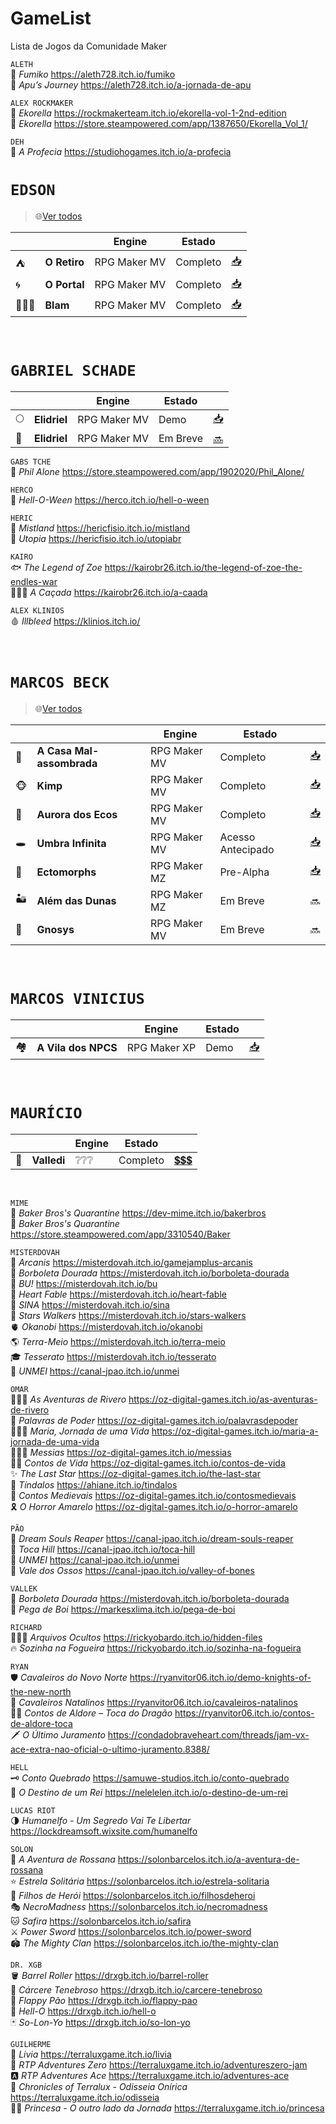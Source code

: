 # GameList
 Lista de Jogos da Comunidade Maker

`ALETH` <br>
🍬 *Fumiko* https://aleth728.itch.io/fumiko <br>
🐇 *Apu’s Journey* https://aleth728.itch.io/a-jornada-de-apu

`ALEX ROCKMAKER` <br>
🍊 *Ekorella* https://rockmakerteam.itch.io/ekorella-vol-1-2nd-edition <br>
🛒 *Ekorella* https://store.steampowered.com/app/1387650/Ekorella_Vol_1/

`DEH` <br>
🔮 *A Profecia* https://studiohogames.itch.io/a-profecia

# `EDSON`
> 🌐[Ver todos](https://sinhoed.itch.io/)

|||Engine|Estado||
|-|-|-|-|-|
|⛺|**O Retiro**|RPG Maker MV|Completo|[📥](https://esinho.itch.io/o-retiro-nova-verso)|
|🌀|**O Portal**|RPG Maker MV|Completo|[📥](https://sinhoed.itch.io/o-portal)|
|🧙🏼‍♀️|**Blam**|RPG Maker MV|Completo|[📥](https://edsinho.itch.io/blam)|

<br>

# `GABRIEL SCHADE`

|||Engine|Estado||
|-|-|-|-|-|
|🌕|**Elidriel**|RPG Maker MV|Demo|[📥](https://gabrielschade.itch.io/elidriel)|
|🛒|**Elidriel**|RPG Maker MV|Em Breve|[🔜](https://store.steampowered.com/app/2437550/Elidriel/)|

`GABS TCHE` <br>
🛒 *Phil Alone* https://store.steampowered.com/app/1902020/Phil_Alone/

`HERCO` <br>
🎃 *Hell-O-Ween* https://herco.itch.io/hell-o-ween

`HERIC` <br>
🧪 *Mistland* https://hericfisio.itch.io/mistland <br>
📱 *Utopia* https://hericfisio.itch.io/utopiabr

`KAIRO` <br>
🐟 *The Legend of Zoe* https://kairobr26.itch.io/the-legend-of-zoe-the-endles-war <br>
🧛🏻‍♂️ *A Caçada* https://kairobr26.itch.io/a-caada

`ALEX KLINIOS` <br>
🩸 *Illbleed* https://klinios.itch.io/

<br>

# `MARCOS BECK`
> 🌐[Ver todos](https://marcosbeck.itch.io/)

|||Engine|Estado||
|-|-|-|-|-|
|🏫|**A Casa Mal-assombrada**|RPG Maker MV|Completo|[📥](https://marcosbeck.itch.io/a-casa-mal-assombrada)|
|🐵|**Kimp**|RPG Maker MV|Completo|[📥](https://marcosbeck.itch.io/kimp)|
|💫|**Aurora dos Ecos**|RPG Maker MV|Completo|[📥](https://marcosbeck.itch.io/aurora-dos-ecos)|
|🕳️|**Umbra Infinita**|RPG Maker MV|Acesso Antecipado|[📥](https://marcosbeck.itch.io/umbra-infinita)|
|🐀|**Ectomorphs**|RPG Maker MZ|Pre-Alpha|[📥](https://marcosbeck.itch.io/ectomorphs)|
|🏜️|**Além das Dunas**|RPG Maker MZ|Em Breve|🔜|
|🔎|**Gnosys**|RPG Maker MV|Em Breve|🔜|

<br>

# `MARCOS VINICIUS`
|||Engine|Estado||
|-|-|-|-|-|
|🏘️|**A Vila dos NPCS**|RPG Maker XP|Demo|[📥](https://condadobraveheart.com/threads/a-vila-dos-npcs-rpg-maker-xp.4201/)

<br>

# `MAURÍCIO`
|||Engine|Estado||
|-|-|-|-|-|
|🛒|**Valledi**|❔❔❔|Completo|[💲💲💲](https://store.steampowered.com/app/2151490/Valledi/)|

<br>

`MIME`  <br>
🎈 *Baker Bros's Quarantine* https://dev-mime.itch.io/bakerbros <br>
🛒 *Baker Bros's Quarantine* https://store.steampowered.com/app/3310540/Baker

`MISTERDOVAH`  <br>
🏢 *Arcanis* https://misterdovah.itch.io/gamejamplus-arcanis <br>
🦋 *Borboleta Dourada* https://misterdovah.itch.io/borboleta-dourada <br>
👻 *BU!* https://misterdovah.itch.io/bu <br>
🏰 *Heart Fable* https://misterdovah.itch.io/heart-fable <br>
👺 *SINA* https://misterdovah.itch.io/sina <br>
🌟 *Stars Walkers* https://misterdovah.itch.io/stars-walkers <br>
🫀 *Okanobi* https://misterdovah.itch.io/okanobi <br>
🌎 *Terra-Meio* https://misterdovah.itch.io/terra-meio <br>
🎓 *Tesserato* https://misterdovah.itch.io/tesserato <br>
🧩 *UNMEI* https://canal-jpao.itch.io/unmei

`OMAR` <br>
👨🏼‍🦳 *As Aventuras de Rivero* https://oz-digital-games.itch.io/as-aventuras-de-rivero <br>
👑 *Palavras de Poder* https://oz-digital-games.itch.io/palavrasdepoder <br>
🙍🏽‍♀️ *Maria, Jornada de uma Vida* https://oz-digital-games.itch.io/maria-a-jornada-de-uma-vida <br>
🧖🏻‍♂️ *Messias* https://oz-digital-games.itch.io/messias <br>
👶🏻 *Contos de Vida* https://oz-digital-games.itch.io/contos-de-vida <br>
✨ *The Last Star* https://oz-digital-games.itch.io/the-last-star <br>
🐺 *Tíndalos* https://ahiane.itch.io/tindalos <br>
🐎 *Contos Medievais* https://oz-digital-games.itch.io/contosmedievais <br>
🎗 *O Horror Amarelo* https://oz-digital-games.itch.io/o-horror-amarelo

`PÃO` <br>
🔪 *Dream Souls Reaper* https://canal-jpao.itch.io/dream-souls-reaper <br>
👹 *Toca Hill* https://canal-jpao.itch.io/toca-hill <br>
🧩 *UNMEI* https://canal-jpao.itch.io/unmei <br>
🦴 *Vale dos Ossos* https://canal-jpao.itch.io/valley-of-bones

`VALLEK` <br>
🦋 *Borboleta Dourada* https://misterdovah.itch.io/borboleta-dourada <br>
🐂 *Pega de Boi* https://markesxlima.itch.io/pega-de-boi

`RICHARD` <br>
👨🏻‍✈ *Arquivos Ocultos* https://rickyobardo.itch.io/hidden-files <br>
🔥 *Sozinha na Fogueira* https://rickyobardo.itch.io/sozinha-na-fogueira

`RYAN` <br>
🛡️ *Cavaleiros do Novo Norte* https://ryanvitor06.itch.io/demo-knights-of-the-new-north <br>
🎄 *Cavaleiros Natalinos* https://ryanvitor06.itch.io/cavaleiros-natalinos <br>
🐦‍🔥 *Contos de Aldore – Toca do Dragão* https://ryanvitor06.itch.io/contos-de-aldore-toca <br>
🗡 *O Último Juramento* https://condadobraveheart.com/threads/jam-vx-ace-extra-nao-oficial-o-ultimo-juramento.8388/ 

`HELL` <br>
🗝 *Conto Quebrado* https://samuwe-studios.itch.io/conto-quebrado  <br>
👑 *O Destino de um Rei* https://nelelelen.itch.io/o-destino-de-um-rei 

`LUCAS RIOT` <br>
🌗 *Humanelfo - Um Segredo Vai Te Libertar* https://lockdreamsoft.wixsite.com/humanelfo 

`SOLON` <br>
🐰 *A Aventura de Rossana* https://solonbarcelos.itch.io/a-aventura-de-rossana <br>
⭐ *Estrela Solitária* https://solonbarcelos.itch.io/estrela-solitaria <br>
💠 *Filhos de Herói* https://solonbarcelos.itch.io/filhosdeheroi <br>
🎭 *NecroMadness* https://solonbarcelos.itch.io/necromadness  <br>
🐱 *Safira* https://solonbarcelos.itch.io/safira  <br>
⚔ *Power Sword* https://solonbarcelos.itch.io/power-sword <br>
🏟 *The Mighty Clan* https://solonbarcelos.itch.io/the-mighty-clan

`DR. XGB` <br>
🪣 *Barrel Roller* https://drxgb.itch.io/barrel-roller <br> 
🕋 *Cárcere Tenebroso* https://drxgb.itch.io/carcere-tenebroso  <br>
🥖 *Flappy Pão* https://drxgb.itch.io/flappy-pao  <br>
🔵 *Hell-O* https://drxgb.itch.io/hell-o  <br>
🃏 *So-Lon-Yo* https://drxgb.itch.io/so-lon-yo 

`GUILHERME` <br>
👤 *Livia* https://terraluxgame.itch.io/livia  <br>
⿠ *RTP Adventures Zero* https://terraluxgame.itch.io/adventureszero-jam  <br>
🅰 *RTP Adventures Ace* https://terraluxgame.itch.io/adventures-ace  <br>
🪽 *Chronicles of Terralux - Odisseia Onírica* https://terraluxgame.itch.io/odisseia  <br>
👸🏼 *Princesa - O outro lado da Jornada* https://terraluxgame.itch.io/princesa 